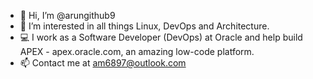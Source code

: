 - 👋 Hi, I’m @arungithub9
- 👀 I’m interested in all things Linux, DevOps and Architecture.
- 💻 I work as a Software Developer (DevOps) at Oracle and help build APEX - apex.oracle.com, an amazing low-code platform. 
- 📫 Contact me at am6897@outlook.com

<!---
arungithub9/arungithub9 is a ✨ special ✨ repository because its `README.md` (this file) appears on your GitHub profile.
You can click the Preview link to take a look at your changes.
--->
